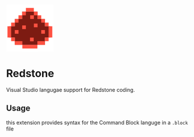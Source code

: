 ![logo](Static/Icon.png)

# Redstone
Visual Studio langugae support for Redstone coding.

## Usage
this extension provides syntax for the Command Block languge in a ```.block``` file